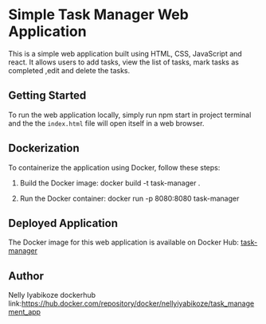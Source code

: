 # Simple Task Manager Web Application

This is a simple web application built using HTML, CSS, JavaScript and react. It allows users to add tasks, view the list of tasks,
mark tasks as completed ,edit and delete the tasks.

## Getting Started

To run the web application locally, simply run npm start in project terminal 
and the the `index.html` file  will open itself in a web browser.

## Dockerization

To containerize the application using Docker, follow these steps:

1. Build the Docker image:
docker build -t task-manager .

2. Run the Docker container:
 docker run -p 8080:8080 task-manager

## Deployed Application

The Docker image for this web application is available on Docker Hub: [task-manager](https://hub.docker.com/r/your-docker-hub-username/task-manager)

## Author
Nelly Iyabikoze
dockerhub link:https://hub.docker.com/repository/docker/nellyiyabikoze/task_management_app
